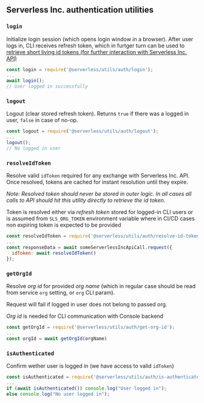 ## Serverless Inc. authentication utilities

### `login`

Initialize login session (which opens login window in a browser). After user logs in, CLI receives refresh token, which in furtger turn can be used to [retrieve short living id tokens (for further interaction with Serverless Inc. API)](#resolveidtoken)

```javascript
const login = require('@serverless/utils/auth/login');
...
await login();
// User logged in successfully
```

### `logout`

Logout (clear stored refresh token). Returns `true` if there was a logged in user, `false` in case of no-op.

```javascript
const logout = require('@serverless/utils/auth/logout');
...
logout();
// No logged in user
```

### `resolveIdToken`

Resolve valid `idToken` required for any exchange with Serverless Inc. API.
Once resolved, tokens are cached for instant resolution until they expire.

_Note: Resolved token should never be stored in outer logic. In all cases all calls to API should hit this utility directly to retrieve the id token._

Token is resolved either via _refresh token_ stored for logged-in CLI users or is assumed from `SLS_ORG_TOKEN` environment variable where in CI/CD cases non expiring token is expected to be provided

```javascript
const resolveIdToken = require('@serverless/utils/auth/resolve-id-token');
...
const responseData = await someServerlessIncApiCall.request({
  idToken: await resolveIdToken()
});
```

### `getOrgId`

Resolve _org id_ for provided _org name_ (which in regular case should be read from service `org` setting, or `org` CLI param).

Request will fail if logged in user does not belong to passed org.

_Org id_ is needed for CLI communication with Console backend

```javascript
const getOrgId = require('@serverless/utils/auth/get-org-id');
...
const orgId = await getOrgId(orgName)
```

### `isAuthenticated`

Confirm wether user is logged in (we have access to valid `idToken`)

```javascript
const isAuthenticated = require('@serverless/utils/auth/is-authenticated');
...
if (await isAuthenticated()) console.log("User logged in");
else console.log("No user logged in");
```
